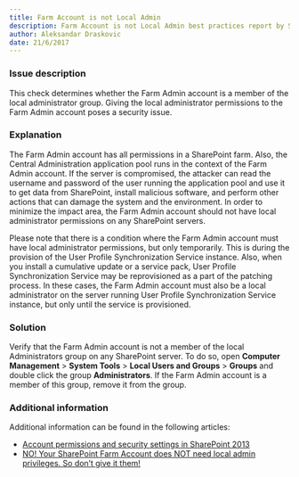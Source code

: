 ```yaml
---
title: Farm Account is not Local Admin
description: Farm Account is not Local Admin best practices report by SPDocKit determines whether the Farm Admin account is a member of the local administrator group. 
author: Aleksandar Draskovic 
date: 21/6/2017
---
```

### Issue description
This check determines whether the Farm Admin account is a member of the local administrator group. Giving the local administrator permissions to the Farm Admin account poses a security issue.
### Explanation
The Farm Admin account has all permissions in a SharePoint farm. Also, the Central Administration application pool runs in the context of the Farm Admin account. If the server is compromised, the attacker can read the username and password of the user running the application pool and use it to get data from SharePoint, install malicious software, and perform other actions that can damage the system and the environment. In order to minimize the impact area, the Farm Admin account should not have local administrator permissions on any SharePoint servers.

Please note that there is a condition where the Farm Admin account must have local administrator permissions, but only temporarily. This is during the provision of the User Profile Synchronization Service instance. Also, when you install a cumulative update or a service pack, User Profile Synchronization Service may be reprovisioned as a part of the patching process. In these cases, the Farm Admin account must also be a local administrator on the server running User Profile Synchronization Service instance, but only until the service is provisioned.
### Solution
Verify that the Farm Admin account is not a member of the local Administrators group on any SharePoint server. To do so, open **Computer Management** > **System Tools** > **Local Users and Groups** > **Groups** and double click the group **Administrators**. If the Farm Admin account is a member of this group, remove it from the group.

### Additional information 
Additional information can be found in the following articles:
* [Account permissions and security settings in SharePoint 2013](https://technet.microsoft.com/en-us/library/cc678863.aspx)
* [NO! Your SharePoint Farm Account does NOT need local admin privileges. So don’t give it them!](http://www.harbar.net/archive/2007/06/19/NO-Your-SharePoint-Farm-Account-does-NOT-need-local-admin.aspx)